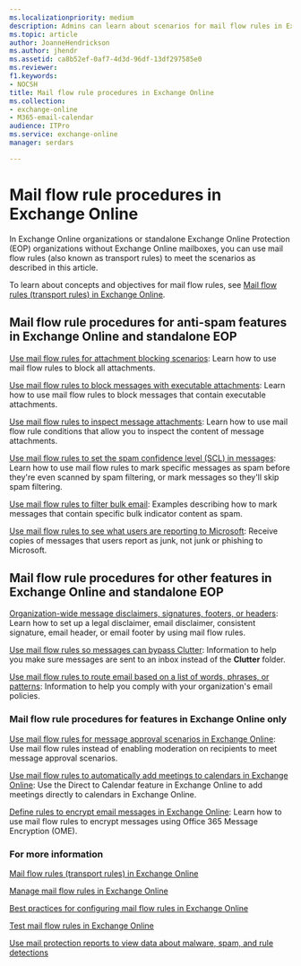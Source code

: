 ```yaml
---
ms.localizationpriority: medium
description: Admins can learn about scenarios for mail flow rules in Exchange Online.
ms.topic: article
author: JoanneHendrickson
ms.author: jhendr
ms.assetid: ca8b52ef-0af7-4d3d-96df-13df297585e0
ms.reviewer: 
f1.keywords:
- NOCSH
title: Mail flow rule procedures in Exchange Online
ms.collection: 
- exchange-online
- M365-email-calendar
audience: ITPro
ms.service: exchange-online
manager: serdars

---
```


# Mail flow rule procedures in Exchange Online

In Exchange Online organizations or standalone Exchange Online Protection (EOP) organizations without Exchange Online mailboxes, you can use mail flow rules (also known as transport rules) to meet the scenarios as described in this article.

To learn about concepts and objectives for mail flow rules, see [Mail flow rules (transport rules) in Exchange Online](mail-flow-rules.md).

## Mail flow rule procedures for anti-spam features in Exchange Online and standalone EOP

[Use mail flow rules for attachment blocking scenarios](common-attachment-blocking-scenarios.md): Learn how to use mail flow rules to block all attachments.

[Use mail flow rules to block messages with executable attachments](use-rules-to-block-executable-attachments.md): Learn how to use mail flow rules to block messages that contain executable attachments.

[Use mail flow rules to inspect message attachments](inspect-message-attachments.md): Learn how to use mail flow rule conditions that allow you to inspect the content of message attachments.

[Use mail flow rules to set the spam confidence level (SCL) in messages](use-rules-to-set-scl.md): Learn how to use mail flow rules to mark specific messages as spam before they're even scanned by spam filtering, or mark messages so they'll skip spam filtering.

[Use mail flow rules to filter bulk email](use-rules-to-filter-bulk-mail.md): Examples describing how to mark messages that contain specific bulk indicator content as spam.

[Use mail flow rules to see what users are reporting to Microsoft](use-rules-to-see-what-users-are-reporting-to-microsoft.md): Receive copies of messages that users report as junk, not junk or phishing to Microsoft.

## Mail flow rule procedures for other features in Exchange Online and standalone EOP

[Organization-wide message disclaimers, signatures, footers, or headers](disclaimers-signatures-footers-or-headers.md): Learn how to set up a legal disclaimer, email disclaimer, consistent signature, email header, or email footer by using mail flow rules.

[Use mail flow rules so messages can bypass Clutter](use-rules-to-bypass-clutter.md): Information to help you make sure messages are sent to an inbox instead of the **Clutter** folder.

[Use mail flow rules to route email based on a list of words, phrases, or patterns](use-rules-to-route-email.md): Information to help you comply with your organization's email policies.

### Mail flow rule procedures for features in Exchange Online only

[Use mail flow rules for message approval scenarios in Exchange Online](common-message-approval-scenarios.md): Use mail flow rules instead of enabling moderation on recipients to meet message approval scenarios.

[Use mail flow rules to automatically add meetings to calendars in Exchange Online](use-rules-to-add-meetings.md): Use the Direct to Calendar feature in Exchange Online to add meetings directly to calendars in Exchange Online.

[Define rules to encrypt email messages in Exchange Online](/microsoft-365/compliance/define-mail-flow-rules-to-encrypt-email): Learn how to use mail flow rules to encrypt messages using Office 365 Message Encryption (OME).

### For more information

[Mail flow rules (transport rules) in Exchange Online](mail-flow-rules.md)

[Manage mail flow rules in Exchange Online](manage-mail-flow-rules.md)

[Best practices for configuring mail flow rules in Exchange Online](configuration-best-practices.md)

[Test mail flow rules in Exchange Online](test-mail-flow-rules.md)

[Use mail protection reports to view data about malware, spam, and rule detections](../../monitoring/use-mail-protection-reports.md)
